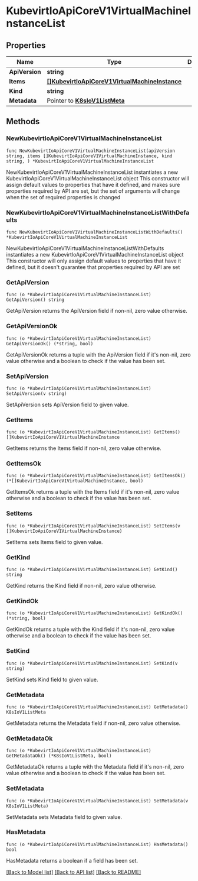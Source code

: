 # KubevirtIoApiCoreV1VirtualMachineInstanceList

## Properties

Name | Type | Description | Notes
------------ | ------------- | ------------- | -------------
**ApiVersion** | **string** |  | 
**Items** | [**[]KubevirtIoApiCoreV1VirtualMachineInstance**](KubevirtIoApiCoreV1VirtualMachineInstance.md) |  | 
**Kind** | **string** |  | 
**Metadata** | Pointer to [**K8sIoV1ListMeta**](K8sIoV1ListMeta.md) |  | [optional] 

## Methods

### NewKubevirtIoApiCoreV1VirtualMachineInstanceList

`func NewKubevirtIoApiCoreV1VirtualMachineInstanceList(apiVersion string, items []KubevirtIoApiCoreV1VirtualMachineInstance, kind string, ) *KubevirtIoApiCoreV1VirtualMachineInstanceList`

NewKubevirtIoApiCoreV1VirtualMachineInstanceList instantiates a new KubevirtIoApiCoreV1VirtualMachineInstanceList object
This constructor will assign default values to properties that have it defined,
and makes sure properties required by API are set, but the set of arguments
will change when the set of required properties is changed

### NewKubevirtIoApiCoreV1VirtualMachineInstanceListWithDefaults

`func NewKubevirtIoApiCoreV1VirtualMachineInstanceListWithDefaults() *KubevirtIoApiCoreV1VirtualMachineInstanceList`

NewKubevirtIoApiCoreV1VirtualMachineInstanceListWithDefaults instantiates a new KubevirtIoApiCoreV1VirtualMachineInstanceList object
This constructor will only assign default values to properties that have it defined,
but it doesn't guarantee that properties required by API are set

### GetApiVersion

`func (o *KubevirtIoApiCoreV1VirtualMachineInstanceList) GetApiVersion() string`

GetApiVersion returns the ApiVersion field if non-nil, zero value otherwise.

### GetApiVersionOk

`func (o *KubevirtIoApiCoreV1VirtualMachineInstanceList) GetApiVersionOk() (*string, bool)`

GetApiVersionOk returns a tuple with the ApiVersion field if it's non-nil, zero value otherwise
and a boolean to check if the value has been set.

### SetApiVersion

`func (o *KubevirtIoApiCoreV1VirtualMachineInstanceList) SetApiVersion(v string)`

SetApiVersion sets ApiVersion field to given value.


### GetItems

`func (o *KubevirtIoApiCoreV1VirtualMachineInstanceList) GetItems() []KubevirtIoApiCoreV1VirtualMachineInstance`

GetItems returns the Items field if non-nil, zero value otherwise.

### GetItemsOk

`func (o *KubevirtIoApiCoreV1VirtualMachineInstanceList) GetItemsOk() (*[]KubevirtIoApiCoreV1VirtualMachineInstance, bool)`

GetItemsOk returns a tuple with the Items field if it's non-nil, zero value otherwise
and a boolean to check if the value has been set.

### SetItems

`func (o *KubevirtIoApiCoreV1VirtualMachineInstanceList) SetItems(v []KubevirtIoApiCoreV1VirtualMachineInstance)`

SetItems sets Items field to given value.


### GetKind

`func (o *KubevirtIoApiCoreV1VirtualMachineInstanceList) GetKind() string`

GetKind returns the Kind field if non-nil, zero value otherwise.

### GetKindOk

`func (o *KubevirtIoApiCoreV1VirtualMachineInstanceList) GetKindOk() (*string, bool)`

GetKindOk returns a tuple with the Kind field if it's non-nil, zero value otherwise
and a boolean to check if the value has been set.

### SetKind

`func (o *KubevirtIoApiCoreV1VirtualMachineInstanceList) SetKind(v string)`

SetKind sets Kind field to given value.


### GetMetadata

`func (o *KubevirtIoApiCoreV1VirtualMachineInstanceList) GetMetadata() K8sIoV1ListMeta`

GetMetadata returns the Metadata field if non-nil, zero value otherwise.

### GetMetadataOk

`func (o *KubevirtIoApiCoreV1VirtualMachineInstanceList) GetMetadataOk() (*K8sIoV1ListMeta, bool)`

GetMetadataOk returns a tuple with the Metadata field if it's non-nil, zero value otherwise
and a boolean to check if the value has been set.

### SetMetadata

`func (o *KubevirtIoApiCoreV1VirtualMachineInstanceList) SetMetadata(v K8sIoV1ListMeta)`

SetMetadata sets Metadata field to given value.

### HasMetadata

`func (o *KubevirtIoApiCoreV1VirtualMachineInstanceList) HasMetadata() bool`

HasMetadata returns a boolean if a field has been set.


[[Back to Model list]](../README.md#documentation-for-models) [[Back to API list]](../README.md#documentation-for-api-endpoints) [[Back to README]](../README.md)



